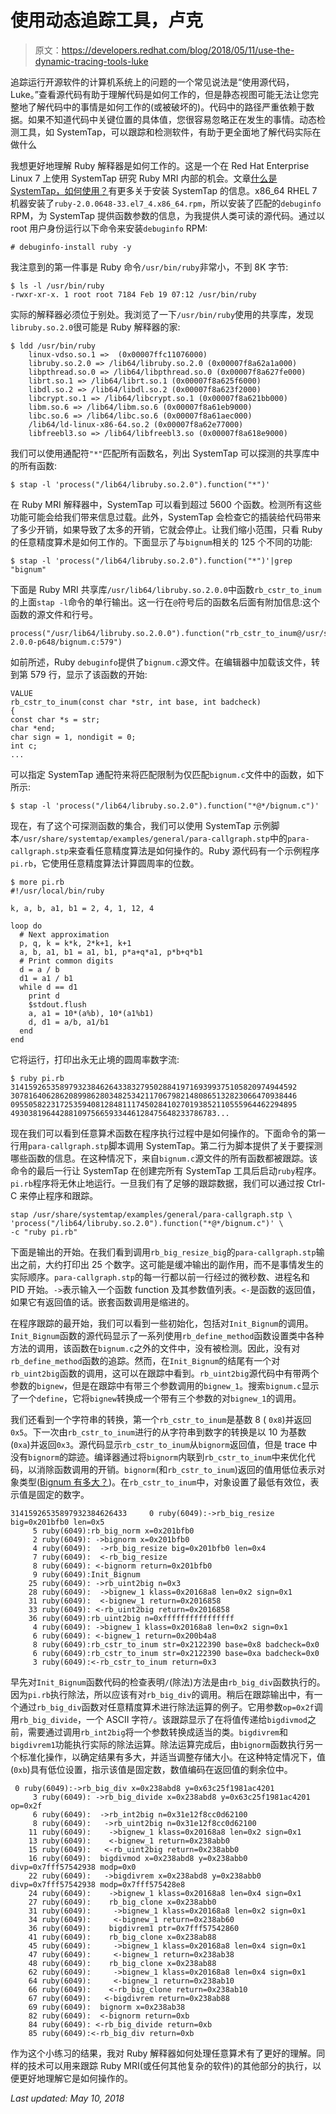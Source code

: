 # 使用动态追踪工具，卢克

> 原文：<https://developers.redhat.com/blog/2018/05/11/use-the-dynamic-tracing-tools-luke>

追踪运行开源软件的计算机系统上的问题的一个常见说法是“使用源代码，Luke。”查看源代码有助于理解代码是如何工作的，但是静态视图可能无法让您完整地了解代码中的事情是如何工作的(或被破坏的)。代码中的路径严重依赖于数据。如果不知道代码中关键位置的具体值，您很容易忽略正在发生的事情。动态检测工具，如 SystemTap，可以跟踪和检测软件，有助于更全面地了解代码实际在做什么

我想更好地理解 Ruby 解释器是如何工作的。这是一个在 Red Hat Enterprise Linux 7 上使用 SystemTap 研究 Ruby MRI 内部的机会。文章[什么是 SystemTap，如何使用？](https://access.redhat.com/solutions/5441)有更多关于安装 SystemTap 的信息。x86_64 RHEL 7 机器安装了`ruby-2.0.0648-33.el7_4.x86_64.rpm`，所以安装了匹配的`debuginfo` RPM，为 SystemTap 提供函数参数的信息，为我提供人类可读的源代码。通过以 root 用户身份运行以下命令来安装`debuginfo` RPM:

```
# debuginfo-install ruby -y
```

我注意到的第一件事是 Ruby 命令`/usr/bin/ruby`非常小，不到 8K 字节:

```
$ ls -l /usr/bin/ruby
-rwxr-xr-x. 1 root root 7184 Feb 19 07:12 /usr/bin/ruby
```

实际的解释器必须位于别处。我浏览了一下`/usr/bin/ruby`使用的共享库，发现`libruby.so.2.0`很可能是 Ruby 解释器的家:

```
$ ldd /usr/bin/ruby
	linux-vdso.so.1 =>  (0x00007ffc11076000)
	libruby.so.2.0 => /lib64/libruby.so.2.0 (0x00007f8a62a1a000)
	libpthread.so.0 => /lib64/libpthread.so.0 (0x00007f8a627fe000)
	librt.so.1 => /lib64/librt.so.1 (0x00007f8a625f6000)
	libdl.so.2 => /lib64/libdl.so.2 (0x00007f8a623f2000)
	libcrypt.so.1 => /lib64/libcrypt.so.1 (0x00007f8a621bb000)
	libm.so.6 => /lib64/libm.so.6 (0x00007f8a61eb9000)
	libc.so.6 => /lib64/libc.so.6 (0x00007f8a61aec000)
	/lib64/ld-linux-x86-64.so.2 (0x00007f8a62e77000)
	libfreebl3.so => /lib64/libfreebl3.so (0x00007f8a618e9000) 
```

我们可以使用通配符`"*"`匹配所有函数名，列出 SystemTap 可以探测的共享库中的所有函数:

```
$ stap -l 'process("/lib64/libruby.so.2.0").function("*")'
```

在 Ruby MRI 解释器中，SystemTap 可以看到超过 5600 个函数。检测所有这些功能可能会给我们带来信息过载。此外，SystemTap 会检查它的插装给代码带来了多少开销，如果导致了太多的开销，它就会停止。让我们缩小范围，只看 Ruby 的任意精度算术是如何工作的。下面显示了与`bignum`相关的 125 个不同的功能:

```
$ stap -l 'process("/lib64/libruby.so.2.0").function("*")'|grep "bignum"
```

下面是 Ruby MRI 共享库`/usr/lib64/libruby.so.2.0.0`中函数`rb_cstr_to_inum`的上面`stap -l`命令的单行输出。这一行在`@`符号后的函数名后面有附加信息:这个函数的源文件和行号。

```
process("/usr/lib64/libruby.so.2.0.0").function("rb_cstr_to_inum@/usr/src/debug/ruby-2.0.0-p648/bignum.c:579")
```

如前所述，Ruby `debuginfo`提供了`bignum.c`源文件。在编辑器中加载该文件，转到第 579 行，显示了该函数的开始:

```
VALUE
rb_cstr_to_inum(const char *str, int base, int badcheck)
{
const char *s = str;
char *end;
char sign = 1, nondigit = 0;
int c;
...
```

可以指定 SystemTap 通配符来将匹配限制为仅匹配`bignum.c`文件中的函数，如下所示:

```
$ stap -l 'process("/lib64/libruby.so.2.0").function("*@*/bignum.c")'
```

现在，有了这个可探测函数的集合，我们可以使用 SystemTap 示例脚本`/usr/share/systemtap/examples/general/para-callgraph.stp`中的`para-callgraph.stp`来查看任意精度算法是如何操作的。Ruby 源代码有一个示例程序`pi.rb`，它使用任意精度算法计算圆周率的位数。

```
$ more pi.rb
#!/usr/local/bin/ruby

k, a, b, a1, b1 = 2, 4, 1, 12, 4

loop do
  # Next approximation
  p, q, k = k*k, 2*k+1, k+1
  a, b, a1, b1 = a1, b1, p*a+q*a1, p*b+q*b1
  # Print common digits
  d = a / b
  d1 = a1 / b1
  while d == d1
    print d
    $stdout.flush
    a, a1 = 10*(a%b), 10*(a1%b1)
    d, d1 = a/b, a1/b1
  end
end
```

它将运行，打印出永无止境的圆周率数字流:

```
$ ruby pi.rb
3141592653589793238462643383279502884197169399375105820974944592
3078164062862089986280348253421170679821480865132823066470938446
0955058223172535940812848111745028410270193852110555964462294895
4930381964428810975665933446128475648233786783...
```

现在我们可以看到任意算术函数在程序执行过程中是如何操作的。下面命令的第一行用`para-callgraph.stp`脚本调用 SystemTap。第二行为脚本提供了关于要探测哪些函数的信息。在这种情况下，来自`bignum.c`源文件的所有函数都被跟踪。该命令的最后一行让 SystemTap 在创建完所有 SystemTap 工具后启动`ruby`程序。`pi.rb`程序将无休止地运行。一旦我们有了足够的跟踪数据，我们可以通过按 Ctrl-C 来停止程序和跟踪。

```
stap /usr/share/systemtap/examples/general/para-callgraph.stp \
'process("/lib64/libruby.so.2.0").function("*@*/bignum.c")' \
-c "ruby pi.rb"
```

下面是输出的开始。在我们看到调用`rb_big_resize_big`的`para-callgraph.stp`输出之前，大约打印出 25 个数字。这可能是缓冲输出的副作用，而不是事情发生的实际顺序。`para-callgraph.stp`的每一行都以前一行经过的微秒数、进程名和 PID 开始。`->`表示输入一个函数 function 及其参数值列表。`<-`是函数的返回值，如果它有返回值的话。嵌套函数调用是缩进的。

在程序跟踪的最开始，我们可以看到一些初始化，包括对`Init_Bignum`的调用。`Init_Bignum`函数的源代码显示了一系列使用`rb_define_method`函数设置类中各种方法的调用，该函数在`bignum.c`之外的文件中，没有被检测。因此，没有对`rb_define_method`函数的追踪。然而，在`Init_Bignum`的结尾有一个对`rb_uint2big`函数的调用，这可以在跟踪中看到。`rb_uint2big`源代码中有带两个参数的`bignew`，但是在跟踪中有带三个参数调用的`bignew_1`。搜索`bignum.c`显示了一个`define`，它将`bignew`转换成一个带有三个参数的对`bignew_1`的调用。

我们还看到一个字符串的转换，第一个`rb_cstr_to_inum`是基数 8 ( `0x8`)并返回`0x5`。下一次由`rb_cstr_to_inum`进行的从字符串到数字的转换是以 10 为基数(`0xa`)并返回`0x3`。源代码显示`rb_cstr_to_inum`从`bignorm`返回值，但是 trace 中没有`bignorm`的踪迹。编译器通过将`bignorm`内联到`rb_cstr_to_inum`中来优化代码，以消除函数调用的开销。`bignorm`(和`rb_cstr_to_inum`)返回的值用低位表示对象类型([Bignum 有多大？](http://patshaughnessy.net/2014/1/9/how-big-is-a-bignum))。在`rb_cstr_to_inum`中，对象设置了最低有效位，表示值是固定的数字。

```
31415926535897932384626433     0 ruby(6049):->rb_big_resize big=0x201bfb0 len=0x5
     5 ruby(6049):rb_big_norm x=0x201bfb0
     2 ruby(6049): ->bignorm x=0x201bfb0
     4 ruby(6049):  ->rb_big_resize big=0x201bfb0 len=0x4
     7 ruby(6049):  <-rb_big_resize 
     8 ruby(6049): <-bignorm return=0x201bfb0
     9 ruby(6049):Init_Bignum 
    25 ruby(6049): ->rb_uint2big n=0x3
    28 ruby(6049):  ->bignew_1 klass=0x20168a8 len=0x2 sign=0x1
    31 ruby(6049):  <-bignew_1 return=0x2016858
    33 ruby(6049): <-rb_uint2big return=0x2016858
    36 ruby(6049):rb_uint2big n=0xffffffffffffffff
     4 ruby(6049): ->bignew_1 klass=0x20168a8 len=0x2 sign=0x1
     6 ruby(6049): <-bignew_1 return=0x200b4a8
     8 ruby(6049):rb_cstr_to_inum str=0x2122390 base=0x8 badcheck=0x0
     6 ruby(6049):rb_cstr_to_inum str=0x2122390 base=0xa badcheck=0x0
     3 ruby(6049):<-rb_cstr_to_inum return=0x3 
```

早先对`Init_Bignum`函数代码的检查表明`/`(除法)方法是由`rb_big_div`函数执行的。因为`pi.rb`执行除法，所以应该有对`rb_big_div`的调用。稍后在跟踪输出中，有一个通过`rb_big_div`函数对任意精度算术进行除法运算的例子。它用参数`op=0x2f`调用`rb_big_divide`，一个 ASCII 字符`/`。该跟踪显示了在将值传递给`bigdivmod`之前，需要通过调用`rb_int2big`将一个参数转换成适当的类。`bigdivrem`和`bigdivrem1`功能执行实际的除法运算。除法运算完成后，由`bignorm`函数执行另一个标准化操作，以确定结果有多大，并适当调整存储大小。在这种特定情况下，值(`0xb`)具有低位设置，指示该值是固定数，数值编码在返回值的剩余位中。

```
 0 ruby(6049):->rb_big_div x=0x238abd8 y=0x63c25f1981ac4201
     3 ruby(6049): ->rb_big_divide x=0x238abd8 y=0x63c25f1981ac4201 op=0x2f
     6 ruby(6049):  ->rb_int2big n=0x31e12f8cc0d62100
     8 ruby(6049):   ->rb_uint2big n=0x31e12f8cc0d62100
    11 ruby(6049):    ->bignew_1 klass=0x20168a8 len=0x2 sign=0x1
    13 ruby(6049):    <-bignew_1 return=0x238abb0
    15 ruby(6049):   <-rb_uint2big return=0x238abb0
    16 ruby(6049):  bigdivmod x=0x238abd8 y=0x238abb0 divp=0x7fff57542938 modp=0x0
    22 ruby(6049):   ->bigdivrem x=0x238abd8 y=0x238abb0 divp=0x7fff57542938 modp=0x7fff575428e8
    24 ruby(6049):    ->bignew_1 klass=0x20168a8 len=0x4 sign=0x1
    27 ruby(6049):    rb_big_clone x=0x238abb0
    31 ruby(6049):     ->bignew_1 klass=0x20168a8 len=0x2 sign=0x1
    34 ruby(6049):     <-bignew_1 return=0x238ab60
    36 ruby(6049):    bigdivrem1 ptr=0x7fff57542860
    41 ruby(6049):    rb_big_clone x=0x238ab88
    45 ruby(6049):     ->bignew_1 klass=0x20168a8 len=0x4 sign=0x1
    47 ruby(6049):     <-bignew_1 return=0x238ab38
    48 ruby(6049):    rb_big_clone x=0x238ab88
    62 ruby(6049):     ->bignew_1 klass=0x20168a8 len=0x4 sign=0x1
    64 ruby(6049):     <-bignew_1 return=0x238ab10
    66 ruby(6049):    <-rb_big_clone return=0x238ab10
    67 ruby(6049):   <-bigdivrem return=0x238ab88
    69 ruby(6049):  bignorm x=0x238ab38
    82 ruby(6049):  <-bignorm return=0xb
    84 ruby(6049): <-rb_big_divide return=0xb
    85 ruby(6049):<-rb_big_div return=0xb
```

作为这个小练习的结果，我对 Ruby 解释器如何处理任意算术有了更好的理解。同样的技术可以用来跟踪 Ruby MRI(或任何其他复杂的软件)的其他部分的执行，以便更好地理解它是如何操作的。

*Last updated: May 10, 2018*